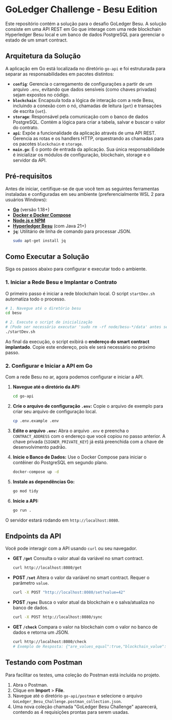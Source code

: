 # GoLedger Challenge - Besu Edition

Este repositório contém a solução para o desafio GoLedger Besu. A solução consiste em uma API REST em Go que interage com uma rede blockchain Hyperledger Besu local e um banco de dados PostgreSQL para gerenciar o estado de um smart contract.

## Arquitetura da Solução

A aplicação em Go está localizada no diretório `go-api` e foi estruturada para separar as responsabilidades em pacotes distintos:

-   **`config`**: Gerencia o carregamento de configurações a partir de um arquivo `.env`, evitando que dados sensíveis (como chaves privadas) sejam expostos no código.
-   **`blockchain`**: Encapsula toda a lógica de interação com a rede Besu, incluindo a conexão com o nó, chamadas de leitura (`get`) e transações de escrita (`set`).
-   **`storage`**: Responsável pela comunicação com o banco de dados PostgreSQL. Contém a lógica para criar a tabela, salvar e buscar o valor do contrato.
-   **`api`**: Expõe a funcionalidade da aplicação através de uma API REST. Gerencia as rotas e os handlers HTTP, orquestrando as chamadas para os pacotes `blockchain` e `storage`.
-   **`main.go`**: É o ponto de entrada da aplicação. Sua única responsabilidade é inicializar os módulos de configuração, blockchain, storage e o servidor da API.

## Pré-requisitos

Antes de iniciar, certifique-se de que você tem as seguintes ferramentas instaladas e configuradas em seu ambiente (preferencialmente WSL 2 para usuários Windows):

-   [**Go**](https://go.dev/dl/) (versão 1.18+)
-   [**Docker e Docker Compose**](https://www.docker.com/products/docker-desktop/)
-   [**Node.js e NPM**](https://nodejs.org/en/download/)
-   [**Hyperledger Besu**](https://besu.hyperledger.org/private-networks/get-started/install/binary-distribution) (com Java 21+)
-   **`jq`**: Utilitário de linha de comando para processar JSON.
    ```bash
    sudo apt-get install jq
    ```

## Como Executar a Solução

Siga os passos abaixo para configurar e executar todo o ambiente.

### 1. Iniciar a Rede Besu e Implantar o Contrato

O primeiro passo é iniciar a rede blockchain local. O script `startDev.sh` automatiza todo o processo.

```bash
# 1. Navegue até o diretório besu
cd besu

# 2. Execute o script de inicialização
# (Pode ser necessário executar 'sudo rm -rf node/besu-*/data' antes se houver resquícios de uma execução anterior)
./startDev.sh
```

Ao final da execução, o script exibirá o **endereço do smart contract implantado**. Copie este endereço, pois ele será necessário no próximo passo.

### 2. Configurar e Iniciar a API em Go

Com a rede Besu no ar, agora podemos configurar e iniciar a API.

1.  **Navegue até o diretório da API:**
    ```bash
    cd go-api
    ```

2.  **Crie o arquivo de configuração `.env`:**
    Copie o arquivo de exemplo para criar seu arquivo de configuração local.
    ```bash
    cp .env.example .env
    ```

3.  **Edite o arquivo `.env`:**
    Abra o arquivo `.env` e preencha o `CONTRACT_ADDRESS` com o endereço que você copiou no passo anterior. A chave privada (`SIGNER_PRIVATE_KEY`) já está preenchida com a chave de desenvolvimento padrão.

4.  **Inicie o Banco de Dados:**
    Use o Docker Compose para iniciar o contêiner do PostgreSQL em segundo plano.
    ```bash
    docker-compose up -d
    ```

5.  **Instale as dependências Go:**
    ```bash
    go mod tidy
    ```

6.  **Inicie a API:**
    ```bash
    go run .
    ```

O servidor estará rodando em `http://localhost:8080`.

## Endpoints da API

Você pode interagir com a API usando `curl` ou seu navegador.

-   **GET `/get`**
    Consulta o valor atual da variável no smart contract.
    ```bash
    curl http://localhost:8080/get
    ```

-   **POST `/set`**
    Altera o valor da variável no smart contract. Requer o parâmetro `value`.
    ```bash
    curl -X POST "http://localhost:8080/set?value=42"
    ```

-   **POST `/sync`**
    Busca o valor atual da blockchain e o salva/atualiza no banco de dados.
    ```bash
    curl -X POST http://localhost:8080/sync
    ```

-   **GET `/check`**
    Compara o valor na blockchain com o valor no banco de dados e retorna um JSON.
    ```bash
    curl http://localhost:8080/check
    # Exemplo de Resposta: {"are_values_equal":true,"blockchain_value":"42","database_value":"42"}
    ```

## Testando com Postman

Para facilitar os testes, uma coleção do Postman está incluída no projeto.

1.  Abra o Postman.
2.  Clique em **Import** > **File**.
3.  Navegue até o diretório `go-api/postman` e selecione o arquivo `GoLedger_Besu_Challenge.postman_collection.json`.
4.  Uma nova coleção chamada "GoLedger Besu Challenge" aparecerá, contendo as 4 requisições prontas para serem usadas.
